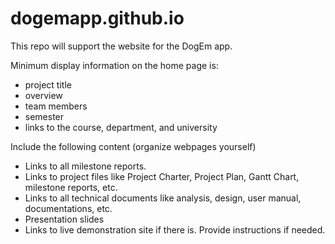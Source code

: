 # dogemapp.github.io
This repo will support the website for the DogEm app. 

Minimum display information on the home page is:
  - project title
  - overview
  - team members
  - semester
  - links to the course, department, and university

Include the following content (organize webpages yourself)
  - Links to all milestone reports.
  - Links to project files like Project Charter, Project Plan, Gantt Chart,
  milestone reports, etc.
  - Links to all technical documents like analysis, design, user manual,
  documentations, etc.
  - Presentation slides
  - Links to live demonstration site if there is. Provide instructions if needed.
